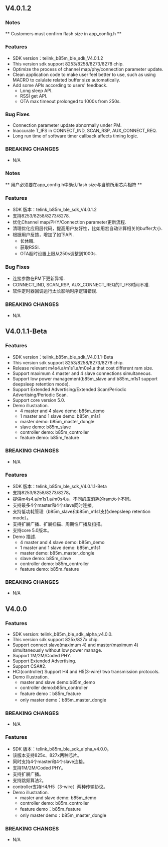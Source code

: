 ## V4.0.1.2

### Notes
** Customers must confirm flash size in app_config.h **

### Features
* SDK version：telink_b85m_ble_sdk_V4.0.1.2
* This version sdk support 8253/8258/8273/8278 chip.
* Optimize the process of channel map/phy/connection parameter update.
* Clean application code to make user feel better to use, such as using MACRO to calulate related buffer size automatically.
* Add some APIs according to users' feedback.
  +  Long sleep API.
  +  RSSI get API.
  +  OTA max timeout prolonged to 1000s from 250s.

### Bug Fixes
  +  Connection parameter update abnormally under PM.
  +  Inaccurate T_IFS in CONNECT_IND, SCAN_RSP, AUX_CONNECT_REQ.
  +  Long run time of software timer callback affects timing logic.

### BREAKING CHANGES
  - N/A



### Notes
** 用户必须要在app_config.h中确认flash size与当前所用芯片相符 **

### Features
* SDK 版本：telink_b85m_ble_sdk_V4.0.1.2
* 支持8253/8258/8273/8278.
* 优化Channel map/PHY/Connection parameter更新流程.
* 清理优化应用层代码，提高用户友好性，比如用宏自动计算相关的buffer大小.
* 根据用户反馈，增加了如下API.
  +  长休眠.
  +  获取RSSI.
  +  OTA超时设置上限从250s调整到1000s.

### Bug Fixes
  +  连接参数在PM下更新异常.
  +  CONNECT_IND, SCAN_RSP, AUX_CONNECT_REQ的T_IFS时间不准.
  +  软件定时器回调运行太长影响时序逻辑错误.

### BREAKING CHANGES
  - N/A






## V4.0.1.1-Beta

### Features
* SDK version：telink_b85m_ble_sdk_V4.0.1.1-Beta
* This version sdk support 8253/8258/8273/8278 chip.
* Release relevant m4s4.a/m1s1.a/m0s4.a that cost different ram size.
* Support maximum 4 master and 4 slave connections simultaneous.
* Support low power management(b85m_slave and b85m_m1s1 support deepsleep retention mode).
* Support Extended Advertising/Extended Scan/Periodic Advertising/Periodic Scan.
* Support core version 5.0.
* Demo illustration.
  +  4 master and 4 slave demo: b85m_demo
  +  1 master and 1 slave demo: b85m_m1s1
  +  master demo: b85m_master_dongle
  +  slave demo: b85m_slave
  +  controller demo: b85m_controller
  +  feature demo: b85m_feature

### BREAKING CHANGES
  - N/A



### Features
* SDK 版本：telink_b85m_ble_sdk_V4.0.1.1-Beta
* 支持8253/8258/8273/8278。
* 提供m4s4.a/m1s1.a/m0s4.a，不同的库消耗的ram大小不同。
* 支持最多4个master和4个slave同时连接。
* 支持低功耗管理（b85m_slave和b85m_m1s1支持deepsleep retention mode）。
* 支持扩展广播、扩展扫描、周期性广播及扫描。
* 支持core 5.0版本。
* Demo 描述.
  +  4 master and 4 slave demo: b85m_demo
  +  1 master and 1 slave demo: b85m_m1s1
  +  master demo: b85m_master_dongle
  +  slave demo: b85m_slave
  +  controller demo: b85m_controller
  +  feature demo: b85m_feature

### BREAKING CHANGES
  - N/A






## V4.0.0

### Features
* SDK version: telink_b85m_ble_sdk_alpha_v4.0.0.
* This version sdk support 825x/827x chip.
* Support connect slave(maximum 4) and master(maximum 4) simultaneously without low power manage.
* Support 1M/2M/Coded PHY.
* Support Extended Advertising.
* Support CSA#2.
* HCI(controller) Support H4 and H5(3-wire) two transmission protocols. 
* Demo illustration.
  +  master and slave demo:b85m_demo 
  +  controller demo:b85m_controller
  +  feature demo：b85m_feature
  +  only master demo：b85m_master_dongle 

### BREAKING CHANGES
* N/A



### Features
* SDK 版本：telink_b85m_ble_sdk_alpha_v4.0.0。
* 该版本支持825x、827x两种芯片。
* 同时支持4个master和4个slave连接。
* 支持1M/2M/Coded PHY。
* 支持扩展广播。
* 支持跳频算法2。
* controller支持H4/H5（3-wire）两种传输协议。
* Demo illustration.
  +  master and slave demo: b85m_demo 
  +  controller demo: b85m_controller
  +  feature demo：b85m_feature
  +  only master demo：b85m_master_dongle 

### BREAKING CHANGES
* N/A
